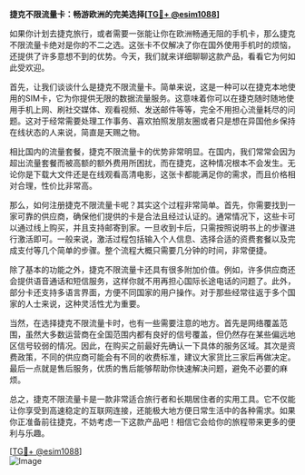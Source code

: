 **捷克不限流量卡：畅游欧洲的完美选择[[TG💪+ @esim1088](https://t.me/s/esim1088)]**

如果你计划去捷克旅行，或者需要一张能让你在欧洲畅通无阻的手机卡，那么捷克不限流量卡绝对是你的不二之选。这张卡不仅解决了你在国外使用手机时的烦恼，还提供了许多意想不到的优势。今天，我们就来详细聊聊这款产品，看看它为何如此受欢迎。

首先，让我们谈谈什么是捷克不限流量卡。简单来说，这是一种可以在捷克本地使用的SIM卡，它为你提供无限的数据流量服务。这意味着你可以在捷克随时随地使用手机上网、刷社交媒体、观看视频、发送邮件等等，完全不用担心流量耗尽的问题。这对于经常需要处理工作事务、喜欢拍照发朋友圈或者只是想在异国他乡保持在线状态的人来说，简直是天赐之物。

相比国内的流量套餐，捷克不限流量卡的优势非常明显。在国内，我们常常会因为超出流量套餐而被高额的额外费用所困扰，而在捷克，这种情况根本不会发生。无论你是下载大文件还是在线观看高清电影，这张卡都能满足你的需求，而且价格相对合理，性价比非常高。

那么，如何注册捷克不限流量卡呢？其实这个过程非常简单。首先，你需要找到一家可靠的供应商，确保他们提供的卡是合法且经过认证的。通常情况下，这些卡可以通过线上购买，并且支持邮寄到家。一旦收到卡后，只需按照说明书上的步骤进行激活即可。一般来说，激活过程包括输入个人信息、选择合适的资费套餐以及完成支付等几个简单的步骤。整个流程大概只需要几分钟的时间，非常便捷。

除了基本的功能之外，捷克不限流量卡还具有很多附加价值。例如，许多供应商还会提供语音通话和短信服务，这样你就不用再担心国际长途电话的问题了。此外，部分卡还支持多语言界面，方便不同国家的用户操作。对于那些经常往返于多个国家的人士来说，这种灵活性尤为重要。

当然，在选择捷克不限流量卡时，也有一些需要注意的地方。首先是网络覆盖范围，虽然大多数运营商在全国范围内都有良好的信号覆盖，但仍然存在某些偏远地区信号较弱的情况。因此，在购买之前最好先确认一下具体的服务区域。其次是资费政策，不同的供应商可能会有不同的收费标准，建议大家货比三家后再做决定。最后一点就是售后服务，优质的售后能够帮助你快速解决问题，避免不必要的麻烦。

总之，捷克不限流量卡是一款非常适合旅行者和长期居住者的实用工具。它不仅能让你享受到高速稳定的互联网连接，还能极大地方便日常生活中的各种需求。如果你正准备前往捷克，不妨考虑一下这款产品吧！相信它会给你的旅程带来更多的便利与乐趣。

[[TG💪+ @esim1088](https://t.me/s/esim1088)]  
![Image](https://i.postimg.cc/4NQfJmqS/Snipaste-2025-05-13-00-14-12.png)
